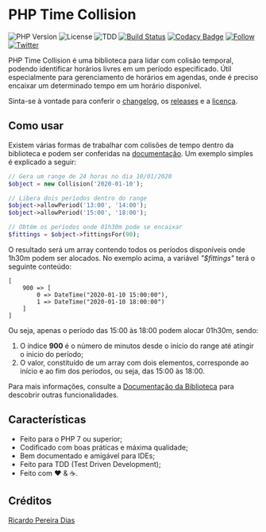 # PHP Time Collision

![PHP Version](https://img.shields.io/badge/php-%5E7.4.0-blue)
![License](https://img.shields.io/badge/license-MIT-blue)
![TDD](https://img.shields.io/badge/tdd-Tested%20100%25-blue)
[![Build Status](https://travis-ci.org/ricardopedias/php-time-collision.svg?branch=master)](https://travis-ci.org/ricardopedias/php-time-collision)
[![Codacy Badge](https://app.codacy.com/project/badge/Grade/5d9844c598e9425a98059e3d08c78f92)](https://www.codacy.com/manual/ricardopedias/php-time-collision?utm_source=github.com&amp;utm_medium=referral&amp;utm_content=ricardopedias/php-time-collision&amp;utm_campaign=Badge_Grade)
[![Follow](https://img.shields.io/github/followers/ricardopedias?label=Siga%20no%20GitHUB&style=social)](https://github.com/ricardopedias)
[![Twitter](https://img.shields.io/twitter/follow/ricardopedias?label=Siga%20no%20Twitter)](https://twitter.com/ricardopedias)

PHP Time Collision é uma biblioteca para lidar com colisão temporal, podendo identificar horários livres em um período especificado. Útil especialmente para gerenciamento de horários em agendas, onde é preciso encaixar um determinado tempo em um horário disponível.

Sinta-se à vontade para conferir o [changelog](https://github.com/ricardopedias/php-time-collision/blob/master/changelog.md), os [releases](https://github.com/ricardopedias/php-time-collision/releases) e a [licença](https://github.com/ricardopedias/php-time-collision/blob/master/license.md).

## Como usar

Existem várias formas de trabalhar com colisões de tempo dentro da biblioteca e podem ser conferidas na [documentação](docs/index.md). Um exemplo simples é explicado a seguir:

```php
// Gera um range de 24 horas no dia 10/01/2020
$object = new Collision('2020-01-10');

// Libera dois períodos dentro do range
$object->allowPeriod('13:00', '14:00');
$object->allowPeriod('15:00', '18:00');

// Obtém os períodos onde 01h30m pode se encaixar
$fittings = $object->fittingsFor(90);
```

O resultado será um array contendo todos os períodos disponíveis onde
1h30m podem ser alocados.
No exemplo acima, a variável *"$fittings"* terá o seguinte conteúdo:

```
[
    900 => [
        0 => DateTime("2020-01-10 15:00:00"),
        1 => DateTime("2020-01-10 18:00:00")
    ]
]
```

Ou seja, apenas o período das 15:00 às 18:00 podem alocar 01h30m, sendo:

1. O índice **900** é o número de minutos desde o início do range até atingir o inicio do período;
2. O valor, constituído de um array com dois elementos, corresponde ao início e ao fim dos períodos, ou seja, das 15:00 às 18:00.

Para mais informações, consulte a [Documentação da Biblioteca](docs/index.md) para descobrir outras funcionalidades.

## Características

-   Feito para o PHP 7 ou superior;
-   Codificado com boas práticas e máxima qualidade;
-   Bem documentado e amigável para IDEs;
-   Feito para TDD (Test Driven Development);
-   Feito com :heart: & :coffee:.

## Créditos 

[Ricardo Pereira Dias](http://www.ricardopedias.com.br)
